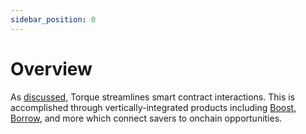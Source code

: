 ```yaml
---
sidebar_position: 0
---
```


# Overview
As [discussed](/main/overview/intro), Torque streamlines smart contract interactions. This is accomplished through vertically-integrated products including [Boost](https://app.torque.fi/boost), [Borrow](https://app.torque.fi/borrow), and more which connect savers to onchain opportunities.